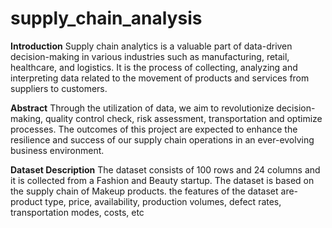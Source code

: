 # supply_chain_analysis

**Introduction**
Supply chain analytics is a valuable part of data-driven decision-making in various industries such as manufacturing, retail, healthcare, and logistics. It is the process of collecting, analyzing and interpreting data related to the movement of products and services from suppliers to customers.

**Abstract**
Through the utilization of data, we aim to revolutionize decision-making, quality control check, risk assessment, transportation and optimize processes. The outcomes of this project are expected to enhance the resilience and success of our supply chain operations in an ever-evolving business environment.

**Dataset Description**
The dataset consists of 100 rows and 24 columns and it is collected from a Fashion and Beauty startup. The dataset is based on the supply chain of Makeup products. the features of the dataset are- product type, price, availability, production volumes, defect rates, transportation modes, costs, etc
